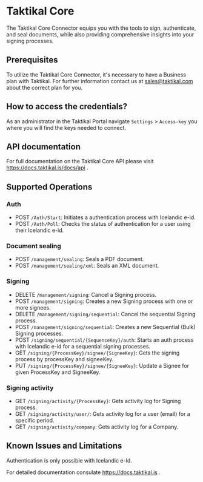 # Taktikal Core

The Taktikal Core Connector equips you with the tools to sign, authenticate, and seal documents, while also providing comprehensive insights into your signing processes.

## Prerequisites

To utilize the Taktikal Core Connector, it's necessary to have a Business plan with Taktikal. For further information contact us at <sales@taktikal.com> about the correct plan for you.

## How to access the credentials?

As an administrator in the Taktikal Portal navigate `Settings` > `Access-key` you where you will find the keys needed to connect.

## API documentation 

For full documentation on the Taktikal Core API please visit <https://docs.taktikal.is/docs/api> .

## Supported Operations

### Auth

* POST `/Auth/Start`: Initiates a authentication process with Icelandic e-id.
* POST `/Auth/Poll`: Checks the status of authentication for a user using their Icelandic e-id.

### Document sealing

* POST `/management/sealing`: Seals a PDF document.
* POST `/management/sealing/xml`: Seals an XML document.

### Signing

* DELETE `/management/signing`: Cancel a Signing process.
* POST `/management/signing`: Creates a new Signing process with one or more signees.
* DELETE `/management/signing/sequential`: Cancel the sequential Signing process.
* POST `/management/signing/sequential`: Creates a new Sequential (Bulk) Signing processes.
* POST `/signing/sequential/{SequenceKey}/auth`: Starts an auth process with Icelandic e-id for a sequential signing processes.
* GET `/signing/{ProcessKey}/signee/{SigneeKey}`: Gets the signing process by processKey and signeeKey.
* PUT `/signing/{ProcessKey}/signee/{SigneeKey}`: Update a Signee for given ProcessKey and SigneeKey.

### Signing activity

* GET `/signing/activity/{ProcessKey}`: Gets activity log for Signing process.
* GET `/signing/activity/user/`: Gets activity log for a user (email) for a specific period.
* GET `/signing/activity/company`: Gets activity log for a Company.

## Known Issues and Limitations

Authentication is only possible with Icelandic e-Id. 

For detailed documentation consulate <https://docs.taktikal.is> .

